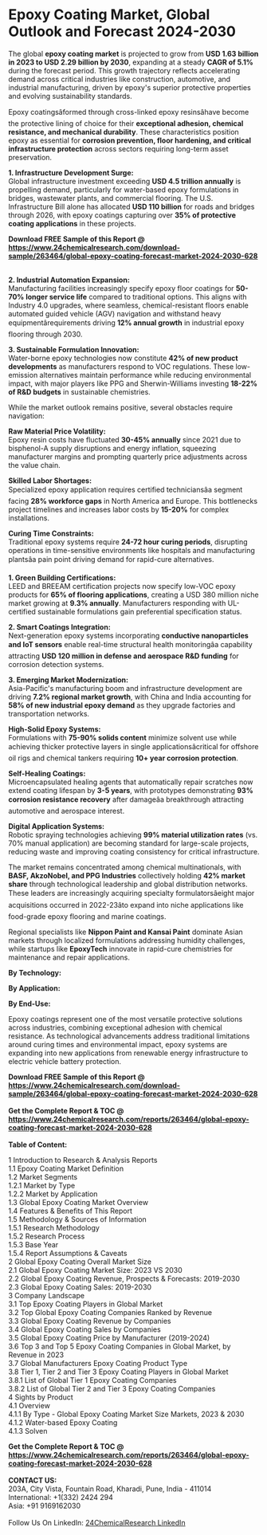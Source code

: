 <h1>Epoxy Coating Market, Global Outlook and Forecast 2024-2030</h1><p>The global <strong>epoxy coating market</strong> is projected to grow from <strong>USD 1.63 billion in 2023 to USD 2.29 billion by 2030</strong>, expanding at a steady <strong>CAGR of 5.1%</strong> during the forecast period. This growth trajectory reflects accelerating demand across critical industries like construction, automotive, and industrial manufacturing, driven by epoxy's superior protective properties and evolving sustainability standards.</p><p>Epoxy coatingsâformed through cross-linked epoxy resinsâhave become the protective lining of choice for their <strong>exceptional adhesion, chemical resistance, and mechanical durability</strong>. These characteristics position epoxy as essential for <strong>corrosion prevention, floor hardening, and critical infrastructure protection</strong> across sectors requiring long-term asset preservation.</p><p><strong>1. Infrastructure Development Surge:</strong><br>
Global infrastructure investment exceeding <strong>USD 4.5 trillion annually</strong> is propelling demand, particularly for water-based epoxy formulations in bridges, wastewater plants, and commercial flooring. The U.S. Infrastructure Bill alone has allocated <strong>USD 110 billion</strong> for roads and bridges through 2026, with epoxy coatings capturing over <strong>35% of protective coating applications</strong> in these projects.</p><div><b>Download FREE Sample of this Report @ 
            <a href="https://www.24chemicalresearch.com/download-sample/263464/global-epoxy-coating-forecast-market-2024-2030-628">
            https://www.24chemicalresearch.com/download-sample/263464/global-epoxy-coating-forecast-market-2024-2030-628</a></b></div><br><p><strong>2. Industrial Automation Expansion:</strong><br>
Manufacturing facilities increasingly specify epoxy floor coatings for <strong>50-70% longer service life</strong> compared to traditional options. This aligns with Industry 4.0 upgrades, where seamless, chemical-resistant floors enable automated guided vehicle (AGV) navigation and withstand heavy equipmentârequirements driving <strong>12% annual growth</strong> in industrial epoxy flooring through 2030.</p><p><strong>3. Sustainable Formulation Innovation:</strong><br>
Water-borne epoxy technologies now constitute <strong>42% of new product developments</strong> as manufacturers respond to VOC regulations. These low-emission alternatives maintain performance while reducing environmental impact, with major players like PPG and Sherwin-Williams investing <strong>18-22% of R&amp;D budgets</strong> in sustainable chemistries.</p><p>While the market outlook remains positive, several obstacles require navigation:</p><p><strong>Raw Material Price Volatility:</strong><br>
	Epoxy resin costs have fluctuated <strong>30-45% annually</strong> since 2021 due to bisphenol-A supply disruptions and energy inflation, squeezing manufacturer margins and prompting quarterly price adjustments across the value chain.</p><p><strong>Skilled Labor Shortages:</strong><br>
	Specialized epoxy application requires certified techniciansâa segment facing <strong>28% workforce gaps</strong> in North America and Europe. This bottlenecks project timelines and increases labor costs by <strong>15-20%</strong> for complex installations.</p><p><strong>Curing Time Constraints:</strong><br>
	Traditional epoxy systems require <strong>24-72 hour curing periods</strong>, disrupting operations in time-sensitive environments like hospitals and manufacturing plantsâa pain point driving demand for rapid-cure alternatives.</p><p><strong>1. Green Building Certifications:</strong><br>
LEED and BREEAM certification projects now specify low-VOC epoxy products for <strong>65% of flooring applications</strong>, creating a USD 380 million niche market growing at <strong>9.3% annually</strong>. Manufacturers responding with UL-certified sustainable formulations gain preferential specification status.</p><p><strong>2. Smart Coatings Integration:</strong><br>
Next-generation epoxy systems incorporating <strong>conductive nanoparticles and IoT sensors</strong> enable real-time structural health monitoringâa capability attracting <strong>USD 120 million in defense and aerospace R&amp;D funding</strong> for corrosion detection systems.</p><p><strong>3. Emerging Market Modernization:</strong><br>
Asia-Pacific's manufacturing boom and infrastructure development are driving <strong>7.2% regional market growth</strong>, with China and India accounting for <strong>58% of new industrial epoxy demand</strong> as they upgrade factories and transportation networks.</p><p><strong>High-Solid Epoxy Systems:</strong><br>
	Formulations with <strong>75-90% solids content</strong> minimize solvent use while achieving thicker protective layers in single applicationsâcritical for offshore oil rigs and chemical tankers requiring <strong>10+ year corrosion protection</strong>.</p><p><strong>Self-Healing Coatings:</strong><br>
	Microencapsulated healing agents that automatically repair scratches now extend coating lifespan by <strong>3-5 years</strong>, with prototypes demonstrating <strong>93% corrosion resistance recovery</strong> after damageâa breakthrough attracting automotive and aerospace interest.</p><p><strong>Digital Application Systems:</strong><br>
	Robotic spraying technologies achieving <strong>99% material utilization rates</strong> (vs. 70% manual application) are becoming standard for large-scale projects, reducing waste and improving coating consistency for critical infrastructure.</p><p>The market remains concentrated among chemical multinationals, with <strong>BASF, AkzoNobel, and PPG Industries</strong> collectively holding <strong>42% market share</strong> through technological leadership and global distribution networks. These leaders are increasingly acquiring specialty formulatorsâeight major acquisitions occurred in 2022-23âto expand into niche applications like food-grade epoxy flooring and marine coatings.</p><p>Regional specialists like <strong>Nippon Paint and Kansai Paint</strong> dominate Asian markets through localized formulations addressing humidity challenges, while startups like <strong>EpoxyTech</strong> innovate in rapid-cure chemistries for maintenance and repair applications.</p><p><strong>By Technology:</strong>
	</p><p><strong>By Application:</strong>
	</p><p><strong>By End-Use:</strong>
	</p><p>Epoxy coatings represent one of the most versatile protective solutions across industries, combining exceptional adhesion with chemical resistance. As technological advancements address traditional limitations around curing times and environmental impact, epoxy systems are expanding into new applications from renewable energy infrastructure to electric vehicle battery protection.</p><div><b>Download FREE Sample of this Report @ 
            <a href="https://www.24chemicalresearch.com/download-sample/263464/global-epoxy-coating-forecast-market-2024-2030-628">
            https://www.24chemicalresearch.com/download-sample/263464/global-epoxy-coating-forecast-market-2024-2030-628</a></b></div><br><div><b>Get the Complete Report & TOC @ 
            <a href="https://www.24chemicalresearch.com/reports/263464/global-epoxy-coating-forecast-market-2024-2030-628">
            https://www.24chemicalresearch.com/reports/263464/global-epoxy-coating-forecast-market-2024-2030-628</a></b></div><br>
            <b>Table of Content:</b><p>1 Introduction to Research & Analysis Reports<br />
    1.1 Epoxy Coating Market Definition<br />
    1.2 Market Segments<br />
        1.2.1 Market by Type<br />
        1.2.2 Market by Application<br />
    1.3 Global Epoxy Coating Market Overview<br />
    1.4 Features & Benefits of This Report<br />
    1.5 Methodology & Sources of Information<br />
        1.5.1 Research Methodology<br />
        1.5.2 Research Process<br />
        1.5.3 Base Year<br />
        1.5.4 Report Assumptions & Caveats<br />
2 Global Epoxy Coating Overall Market Size<br />
    2.1 Global Epoxy Coating Market Size: 2023 VS 2030<br />
    2.2 Global Epoxy Coating Revenue, Prospects & Forecasts: 2019-2030<br />
    2.3 Global Epoxy Coating Sales: 2019-2030<br />
3 Company Landscape<br />
    3.1 Top Epoxy Coating Players in Global Market<br />
    3.2 Top Global Epoxy Coating Companies Ranked by Revenue<br />
    3.3 Global Epoxy Coating Revenue by Companies<br />
    3.4 Global Epoxy Coating Sales by Companies<br />
    3.5 Global Epoxy Coating Price by Manufacturer (2019-2024)<br />
    3.6 Top 3 and Top 5 Epoxy Coating Companies in Global Market, by Revenue in 2023<br />
    3.7 Global Manufacturers Epoxy Coating Product Type<br />
    3.8 Tier 1, Tier 2 and Tier 3 Epoxy Coating Players in Global Market<br />
        3.8.1 List of Global Tier 1 Epoxy Coating Companies<br />
        3.8.2 List of Global Tier 2 and Tier 3 Epoxy Coating Companies<br />
4 Sights by Product<br />
    4.1 Overview<br />
        4.1.1 By Type - Global Epoxy Coating Market Size Markets, 2023 & 2030<br />
        4.1.2 Water-based Epoxy Coating<br />
        4.1.3 Solven</p><div><b>Get the Complete Report & TOC @ 
            <a href="https://www.24chemicalresearch.com/reports/263464/global-epoxy-coating-forecast-market-2024-2030-628">
            https://www.24chemicalresearch.com/reports/263464/global-epoxy-coating-forecast-market-2024-2030-628</a></b></div><br><b>CONTACT US:</b><br>
            203A, City Vista, Fountain Road, Kharadi, Pune, India - 411014<br>
            International: +1(332) 2424 294<br>
            Asia: +91 9169162030 <br><br>
            Follow Us On LinkedIn: <a href="https://www.linkedin.com/company/24chemicalresearch/">24ChemicalResearch LinkedIn</a>